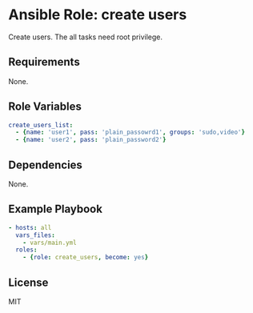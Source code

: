 Ansible Role: create users
=========

Create users.
The all tasks need root privilege.

Requirements
------------

None.

Role Variables
--------------

``` yaml
create_users_list:
  - {name: 'user1', pass: 'plain_passowrd1', groups: 'sudo,video'}
  - {name: 'user2', pass: 'plain_password2'}
```

Dependencies
------------

None.

Example Playbook
----------------

``` yaml
- hosts: all
  vars_files:
    - vars/main.yml
  roles:
    - {role: create_users, become: yes}
```


License
-------

MIT

